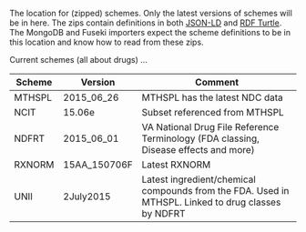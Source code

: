 The location for (zipped) schemes. Only the latest versions of schemes will be in here. The zips contain definitions in both [JSON-LD](http://www.w3.org/TR/json-ld/) and [RDF Turtle](http://www.w3.org/TR/turtle/). The MongoDB and Fuseki importers expect the scheme definitions to be in this location and know how to read from these zips.

Current schemes (all about drugs) ...

Scheme | Version | Comment
--- | --- | --- 
MTHSPL | 2015_06_26 | MTHSPL has the latest NDC data
NCIT | 15.06e | Subset referenced from MTHSPL
NDFRT | 2015_06_01 | VA National Drug File Reference Terminology (FDA classing, Disease effects and more)
RXNORM | 15AA_150706F | Latest RXNORM
UNII | 2July2015 | Latest ingredient/chemical compounds from the FDA. Used in MTHSPL. Linked to drug classes by NDFRT

